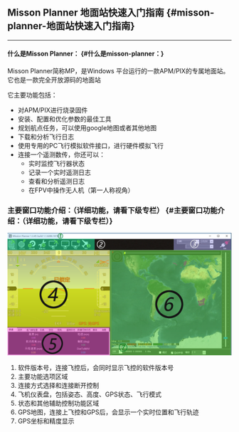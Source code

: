 ## Misson Planner 地面站快速入门指南 {#misson-planner-地面站快速入门指南}

---

#### 什么是Misson Planner： {#什么是misson-planner：}

Misson Planner简称MP，是Windows 平台运行的一款APM/PIX的专属地面站。它也是一款完全开放源码的地面站

它主要功能包括：

* 对APM/PIX进行烧录固件
* 安装、配置和优化参数的最佳工具
* 规划航点任务，可以使用google地图或者其他地图
* 下载和分析飞行日志
* 使用专用的PC飞行模拟软件接口，进行硬件模拟飞行
* 连接一个遥测数传，你还可以：
  * 实时监控飞行器状态
  * 记录一个实时遥测日志
  * 查看和分析遥测日志
  * 在FPV中操作无人机（第一人称视角）

### 主要窗口功能介绍：（详细功能，请看下级专栏） {#主要窗口功能介绍：（详细功能，请看下级专栏）}

![](/assets/MP_-1.png)

1. 软件版本号，连接飞控后，会同时显示飞控的软件版本号
2. 主要功能选项区域
3. 连接方式选择和连接断开控制
4. 飞机仪表盘，包括姿态、高度、GPS状态、飞行模式
5. 状态和其他辅助控制功能区域
6. GPS地图，连接上飞控和GPS后，会显示一个实时位置和飞行轨迹
7. GPS坐标和精度显示



